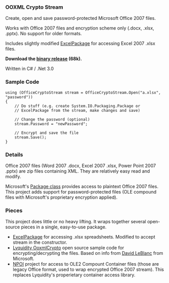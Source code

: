 ### OOXML Crypto Stream ###
Create, open and save password-protected Microsoft Office 2007 files.

Works with Office 2007 files and encryption scheme only (.docx, .xlsx, .pptx). No support for older formats.

Includes slightly modified [ExcelPackage](http://code.google.com/p/ooxmlcrypto/) for accessing Excel 2007 .xlsx files.

**Download the [binary release](http://ooxmlcrypto.googlecode.com/files/OfficeOpenXmlCrypto-bin0.1.zip) (68k).**

Written in C# / .Net 3.0

### Sample Code ###
```
using (OfficeCryptoStream stream = OfficeCryptoStream.Open("a.xlsx", "password"))
{
    // Do stuff (e.g. create System.IO.Packaging.Package or 
    // ExcelPackage from the stream, make changes and save)

    // Change the password (optional)
    stream.Password = "newPassword";

    // Encrypt and save the file
    stream.Save();
}
```

### Details ###
Office 2007 files (Word 2007 .docx, Excel 2007 .xlsx, Power Point 2007 .pptx)  are zip files containing XML. They are relatively easy read and modify.

Microsoft's [Package class](http://msdn.microsoft.com/en-us/library/system.io.packaging.package.aspx) provides access to plaintext Office 2007 files. This project adds support  for password-protected files (OLE compound files with Microsoft's proprietary encryption applied).

### Pieces ###
This project does little or no heavy lifting. It wraps together several open-source pieces in a single, easy-to-use package.
  * [ExcelPackage](http://excelpackage.codeplex.com/) for accessing .xlsx spreadsheets. Modified to accept stream in the constructor.
  * [Lyquidity OoxmlCrypto](http://www.lyquidity.com/devblog/?p=35) open source sample code for encrypting/decrypting the files. Based on info from [David LeBlanc](http://blogs.msdn.com/david_leblanc/) from Microsoft.
  * [NPOI](http://npoi.codeplex.com/) project for access to OLE2 Compount Container files (those are legacy Office format, used to wrap encrypted Office 2007 stream). This replaces Lyquidity's properietary container access library.